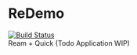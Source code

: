 # ReDemo  
[![Build Status](https://travis-ci.org/rcmdnk/travis-test.svg?branch=master)](https://travis-ci.org/rcmdnk/travis-test)  
Ream + Quick (Todo Application WIP)

